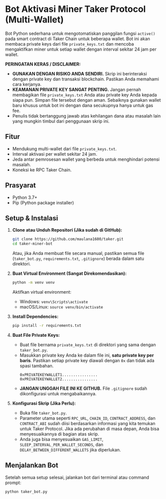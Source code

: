 # Bot Aktivasi Miner Taker Protocol (Multi-Wallet)

Bot Python sederhana untuk mengotomatiskan panggilan fungsi `active()` pada smart contract di Taker Chain untuk beberapa wallet. Bot ini akan membaca private keys dari file `private_keys.txt` dan mencoba mengaktifkan miner untuk setiap wallet dengan interval sekitar 24 jam per wallet.

**PERINGATAN KERAS / DISCLAIMER:**
* **GUNAKAN DENGAN RISIKO ANDA SENDIRI.** Skrip ini berinteraksi dengan private key dan transaksi blockchain. Pastikan Anda memahami cara kerjanya.
* **KEAMANAN PRIVATE KEY SANGAT PENTING.** Jangan pernah membagikan file `private_keys.txt` Anda atau private key Anda kepada siapa pun. Simpan file tersebut dengan aman. Sebaiknya gunakan wallet baru khusus untuk bot ini dengan dana secukupnya hanya untuk gas fee.
* Penulis tidak bertanggung jawab atas kehilangan dana atau masalah lain yang mungkin timbul dari penggunaan skrip ini.

## Fitur
* Mendukung multi-wallet dari file `private_keys.txt`.
* Interval aktivasi per wallet sekitar 24 jam.
* Jeda antar pemrosesan wallet yang berbeda untuk menghindari potensi masalah.
* Koneksi ke RPC Taker Chain.

## Prasyarat
* Python 3.7+
* Pip (Python package installer)

## Setup & Instalasi

1.  **Clone atau Unduh Repositori (Jika sudah di GitHub):**
    ```bash
    git clone https://github.com/maulana1600/taker.git
    cd taker-miner-bot
    ```
    Atau, jika Anda membuat file secara manual, pastikan semua file (`taker_bot.py`, `requirements.txt`, `.gitignore`) berada dalam satu direktori.

2.  **Buat Virtual Environment (Sangat Direkomendasikan):**
    ```bash
    python -m venv venv
    ```
    Aktifkan virtual environment:
    * Windows: `venv\Scripts\activate`
    * macOS/Linux: `source venv/bin/activate`

3.  **Install Dependencies:**
    ```bash
    pip install -r requirements.txt
    ```

4.  **Buat File Private Keys:**
    * Buat file bernama `private_keys.txt` di direktori yang sama dengan `taker_bot.py`.
    * Masukkan private key Anda ke dalam file ini, **satu private key per baris**. Pastikan setiap private key diawali dengan `0x` dan tidak ada spasi tambahan.
        ```
        0xPRIVATEKEYWALLET1................
        0xPRIVATEKEYWALLET2................
        ```
    * **JANGAN UNGGAH FILE INI KE GITHUB.** File `.gitignore` sudah dikonfigurasi untuk mengabaikannya.

5.  **Konfigurasi Skrip (Jika Perlu):**
    * Buka file `taker_bot.py`.
    * Parameter utama seperti `RPC_URL`, `CHAIN_ID`, `CONTRACT_ADDRESS`, dan `CONTRACT_ABI` sudah diisi berdasarkan informasi yang kita temukan untuk Taker Protocol. Jika ada perubahan di masa depan, Anda bisa menyesuaikannya di bagian atas skrip.
    * Anda juga bisa menyesuaikan `GAS_LIMIT`, `SLEEP_INTERVAL_PER_WALLET_SECONDS`, dan `DELAY_BETWEEN_DIFFERENT_WALLETS` jika diperlukan.

## Menjalankan Bot
Setelah semua setup selesai, jalankan bot dari terminal atau command prompt:
```bash
python taker_bot.py
